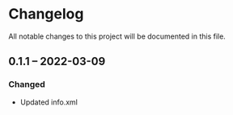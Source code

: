 # Changelog
All notable changes to this project will be documented in this file.

## 0.1.1 – 2022-03-09
### Changed
- Updated info.xml
